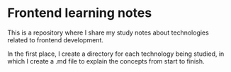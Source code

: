 # Frontend learning notes
This is a repository where I share my study notes about technologies related to frontend development.

In the first place, I create a directory for each technology being studied, in which I create a .md file to explain the concepts from start to finish.
